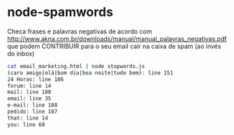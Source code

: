 # node-spamwords
Checa frases e palavras negativas de acordo com http://www.akna.com.br/downloads/manual/manual_palavras_negativas.pdf
que podem CONTRIBUIR para o seu email cair na caixa de spam (ao invés do inbox)

```bash
cat email_marketing.html | node stopwords.js
(caro amigo|olá|bom dia|boa noite|tudo bem): line 151
24 Horas: line 186
forum: line 14
mail: line 188
email: line 35
e-mail: line 188
pedido: line 187
that: line 14
you: line 68
```
